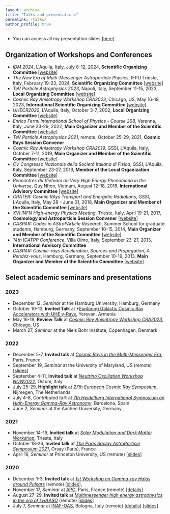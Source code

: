 ```yaml
---
layout: archive
title: "Talks and presentations"
permalink: /talks/
author_profile: true
---
```


+ You can access all my presentation slides [[here]](https://zenodo.org/communities/carmeloevoli_talks/)

## Organization of Workshops and Conferences ##

+ *iDM 2024*, L'Aquila, Italy, July 8-12, 2024, **Scientific Organizing Committee**
    [[website]](https://www.idm2024.eu)
+ *The New Era of Multi-Messenger Astroparticle Physics*, IFPU Trieste, Italy, February 19-23, 2024, **Scientific Organizing Committee**
    [[website]](https://indico.gssi.it/event/603/)
+ *TeV Particle Astrophysics 2023*, Napoli, Italy, September 11-15, 2023, **Local Organizing Committee** [[website]](https://agenda.infn.it/event/33457/)
+ *Cosmic Ray Anisotropy Workshop CRA2023*, Chicago, US, May 16-19, 2023, **International Scientific Organizing Committee** [[website]](https://events.icecube.wisc.edu/event/165/)
+ *UHECR2022*, L'Aquila, Italy, October 3-7, 2002, **Local Organizing Committee**
    [[website]](https://indico.gssi.it/event/396/)
+ *Enrico Fermi International School of Physics - Course 208*, Varenna, Italy, June 23-29, 2022, **Main Organizer and Member of the Scientific Committee** [[website]](https://indico.gssi.it/event/339/)
+ *TeV Particle Astrophysics 2021*, remote, October 25-29, 2021, **Cosmic Rays Session Convener**
+ *Cosmic Ray Anisotropy Workshop CRA2019*, GSSI, L'Aquila, Italy, October 7-11, 2019, **Main Organizer and Member of the Scientific Committee** [[website]](https://indico.gssi.it/event/45/)
+ *CV Congresso Nazionale della Società Italiana di Fisica*, GSSI, L'Aquila, Italy, September 23-27, 2019, **Member of the Local Organization Committee** [[website]](https://www.sif.it/attivita/congresso/105)
+ *Rencontres du Vietnam on Very High Energy Phenomena in the Universe*, Quy Nhon, Vietnam, August 12-18, 2018, **International Advisory Committee** [[website]](http://vietnam.in2p3.fr/2018/vhepu/overview.php#Scientific)
+ *CRATER: Cosmic RAys Transport and Energetic Radiations*, GSSI, L’Aquila, Italy, May 28 - June 01, 2018, **Main Organizer and Member of the Scientific Committee** [[website]](https://agenda.infn.it/event/14151/)
+ *XVI INFN High-energy Physics Meeting*, Trieste, Italy, April 19-21, 2017, **Cosmology and Astroparticle Session Convener** [[website]](https://agenda.infn.it/event/12289/program)
+ *CASPAR: Codes in AStroPArticle Research*, Summer School for graduate students, Hamburg, Germany, September 10-15, 2014, **Main Organizer and Member of the Scientific Committee** [[website]](https://indico.desy.de/event/10336/)
+ *14th ICATPP Conference*, Villa Olmo, Italy, September 23-27, 2013, **International Advisory Committee**
+ *CASPAR: Cosmic-rays Acceleration, Sources and Propagation, A Rendez-vous*, Hamburg, Germany, September 10-19, 2013, **Main Organizer and Member of the Scientific Committee** [[website]](https://indico.desy.de/event/7169/)

## Select academic seminars and presentations ##

### 2023 ###

+ December 12, *Seminar* at the Hamburg University, Hamburg, Germany
+ October 10-13, **Invited Talk** at *[Exploring Galactic Cosmic Ray Accelerators with UHE γ-Rays](https://www.mpi-hd.mpg.de/astrophysik/HEA/conferences/yerevan2023/), Yerevan, Armenia
+ May 16-19, **Review Talk** at *[Cosmic Ray Anisotropy Workshop CRA2023](https://events.icecube.wisc.edu/event/165/)*, Chicago, US
+ March 27, *Seminar* at the Niels Bohr Institute, Copenhagen, Denmark

### 2022 ###

+ December 5-7, **Invited talk** at *[Cosmic Rays in the Multi-Messenger Era](https://indico.in2p3.fr/event/27666/)*, Paris, France 
+ September 19, *Seminar* at the University of Maryland, US (remote) [[slides]](https://zenodo.org/record/7100383)
+ September 4-11, **Invited talk** at *[Neutrino Oscillation Workshop NOW2022](https://agenda.infn.it/event/30418/)*, Ostuni, Italy 
+ July 25-29, **Highlight talk** at *[27th European Cosmic Ray Symposium](https://indico.nikhef.nl/event/2110/)*, Nijmegen, The Netherlands  
+ July 4-8, *Contributed talk* at *[7th Heidelberg International Symposium on High-Energy Gamma-Ray Astronomy](https://indico.icc.ub.edu/event/46/)*, Barcelona, Spain 
+ June 2, *Seminar* at the Aachen University, Germany

### 2021 ### 

+ November 14-19, **Invited talk** at *[Solar Modulation and Dark Matter Workshop](https://agenda.infn.it/event/21891/)*, Trieste, Italy
+ October 18-26, **Invited talk** at *[The Paris Saclay AstroParticle Symposium 2021](https://indico.ijclab.in2p3.fr/event/7119/overview)*, Orsay (Paris), France
+ April 16, *Seminar* at Princeton University, US (remote) [[slides]](https://zenodo.org/record/4701162)

### 2020 ###

+ December 1-3, **Invited talk** at *[1st Workshop on Gamma-ray Halos around Pulsars](https://agenda.infn.it/event/24042/)* (remote) [[slides]](https://zenodo.org/record/4302387), 
+ November 17, *Seminar* at [APC](https://www.apc.univ-paris7.fr/APC_CS/en), Paris, France (remote) [[details]](https://www.apc.univ-paris7.fr/APC_CS/en/node/2902)
+ August 27-29, **Invited talk** at *[Multimessenger high energy astrophysics in the era of LHAASO](https://agenda.infn.it/event/23329/)* (remote) [[slides]](https://zenodo.org/record/3965563) 
+ July 7, *Seminar* at [INAF-OAS](https://www.oas.inaf.it/en/), Bologna, Italy (remote) [[details]](https://www.oas.inaf.it/en/seminars/singlevent/?id=374) [[slides]](https://zenodo.org/record/3937561)
